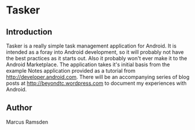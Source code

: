 # Tasker

## Introduction
Tasker is a really simple task management application for Android. It is intended as a foray into Android development, so it will probably not have the best practices as it starts out. Also it probably won't ever make it to the Android Marketplace. The application takes it's initial basis from the example Notes application provided as a tutorial from http://developer.android.com.
There will be an accompanying series of blog posts at http://beyondtc.wordpress.com to document my experiences with Android.

## Author
Marcus Ramsden